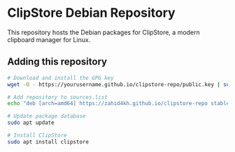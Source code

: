 # ClipStore Debian Repository

This repository hosts the Debian packages for ClipStore, a modern clipboard manager for Linux.

## Adding this repository

```bash
# Download and install the GPG key
wget -O - https://yourusername.github.io/clipstore-repo/public.key | sudo apt-key add -

# Add repository to sources.list
echo "deb [arch=amd64] https://zahid4kh.github.io/clipstore-repo stable main" | sudo tee /etc/apt/sources.list.d/clipstore.list

# Update package database
sudo apt update

# Install ClipStore
sudo apt install clipstore
```
